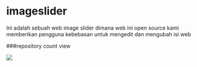 # imageslider
Ini adalah sebuah web image slider dimana web ini open source kami memberikan
pengguna kebebasan untuk mengedit dan mengubah isi web 

###repository count view

![](https://komarev.com/ghpvc/?username=ferdinandderosaputra&label=Views)
